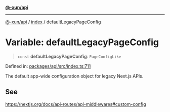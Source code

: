 [**@-xun/api**](../../README.md)

***

[@-xun/api](../../README.md) / [index](../README.md) / defaultLegacyPageConfig

# Variable: defaultLegacyPageConfig

> `const` **defaultLegacyPageConfig**: `PageConfigLike`

Defined in: [packages/api/src/index.ts:711](https://github.com/Xunnamius/api-utils/blob/26ff5418e5bdc48556430bd75dc6bad0dc96e47c/packages/api/src/index.ts#L711)

The default app-wide configuration object for legacy Next.js APIs.

## See

https://nextjs.org/docs/api-routes/api-middlewares#custom-config
